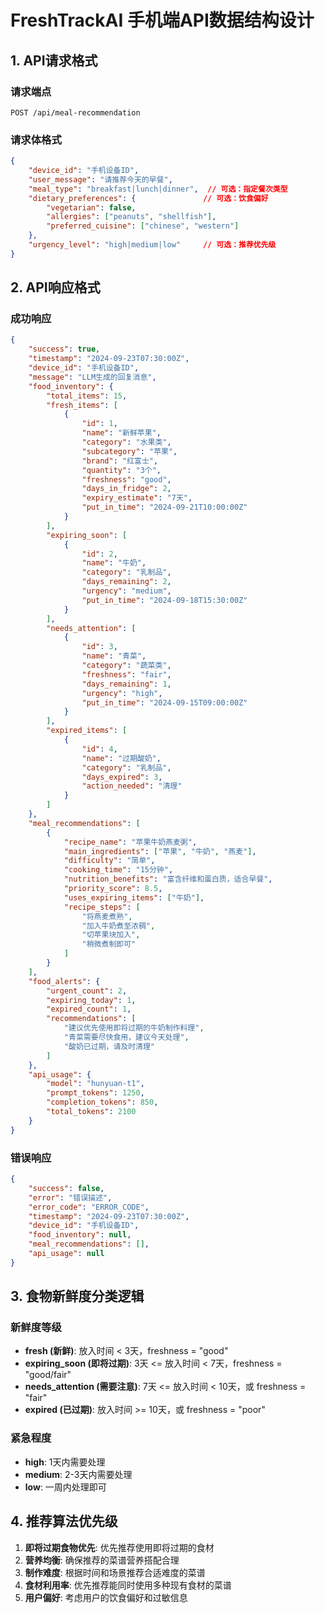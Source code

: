 # FreshTrackAI 手机端API数据结构设计

## 1. API请求格式

### 请求端点
```
POST /api/meal-recommendation
```

### 请求体格式
```json
{
    "device_id": "手机设备ID",
    "user_message": "请推荐今天的早餐",
    "meal_type": "breakfast|lunch|dinner",  // 可选：指定餐次类型
    "dietary_preferences": {               // 可选：饮食偏好
        "vegetarian": false,
        "allergies": ["peanuts", "shellfish"],
        "preferred_cuisine": ["chinese", "western"]
    },
    "urgency_level": "high|medium|low"     // 可选：推荐优先级
}
```

## 2. API响应格式

### 成功响应
```json
{
    "success": true,
    "timestamp": "2024-09-23T07:30:00Z",
    "device_id": "手机设备ID",
    "message": "LLM生成的回复消息",
    "food_inventory": {
        "total_items": 15,
        "fresh_items": [
            {
                "id": 1,
                "name": "新鲜苹果",
                "category": "水果类",
                "subcategory": "苹果",
                "brand": "红富士",
                "quantity": "3个",
                "freshness": "good",
                "days_in_fridge": 2,
                "expiry_estimate": "7天",
                "put_in_time": "2024-09-21T10:00:00Z"
            }
        ],
        "expiring_soon": [
            {
                "id": 2,
                "name": "牛奶",
                "category": "乳制品",
                "days_remaining": 2,
                "urgency": "medium",
                "put_in_time": "2024-09-18T15:30:00Z"
            }
        ],
        "needs_attention": [
            {
                "id": 3,
                "name": "青菜",
                "category": "蔬菜类",
                "freshness": "fair",
                "days_remaining": 1,
                "urgency": "high",
                "put_in_time": "2024-09-15T09:00:00Z"
            }
        ],
        "expired_items": [
            {
                "id": 4,
                "name": "过期酸奶",
                "category": "乳制品",
                "days_expired": 3,
                "action_needed": "清理"
            }
        ]
    },
    "meal_recommendations": [
        {
            "recipe_name": "苹果牛奶燕麦粥",
            "main_ingredients": ["苹果", "牛奶", "燕麦"],
            "difficulty": "简单",
            "cooking_time": "15分钟",
            "nutrition_benefits": "富含纤维和蛋白质，适合早餐",
            "priority_score": 8.5,
            "uses_expiring_items": ["牛奶"],
            "recipe_steps": [
                "将燕麦煮熟",
                "加入牛奶煮至浓稠",
                "切苹果块加入",
                "稍微煮制即可"
            ]
        }
    ],
    "food_alerts": {
        "urgent_count": 2,
        "expiring_today": 1,
        "expired_count": 1,
        "recommendations": [
            "建议优先使用即将过期的牛奶制作料理",
            "青菜需要尽快食用，建议今天处理",
            "酸奶已过期，请及时清理"
        ]
    },
    "api_usage": {
        "model": "hunyuan-t1",
        "prompt_tokens": 1250,
        "completion_tokens": 850,
        "total_tokens": 2100
    }
}
```

### 错误响应
```json
{
    "success": false,
    "error": "错误描述",
    "error_code": "ERROR_CODE",
    "timestamp": "2024-09-23T07:30:00Z",
    "device_id": "手机设备ID",
    "food_inventory": null,
    "meal_recommendations": [],
    "api_usage": null
}
```

## 3. 食物新鲜度分类逻辑

### 新鲜度等级
- **fresh (新鲜)**: 放入时间 < 3天，freshness = "good"
- **expiring_soon (即将过期)**: 3天 <= 放入时间 < 7天，freshness = "good/fair" 
- **needs_attention (需要注意)**: 7天 <= 放入时间 < 10天，或 freshness = "fair"
- **expired (已过期)**: 放入时间 >= 10天，或 freshness = "poor"

### 紧急程度
- **high**: 1天内需要处理
- **medium**: 2-3天内需要处理  
- **low**: 一周内处理即可

## 4. 推荐算法优先级

1. **即将过期食物优先**: 优先推荐使用即将过期的食材
2. **营养均衡**: 确保推荐的菜谱营养搭配合理
3. **制作难度**: 根据时间和场景推荐合适难度的菜谱
4. **食材利用率**: 优先推荐能同时使用多种现有食材的菜谱
5. **用户偏好**: 考虑用户的饮食偏好和过敏信息
